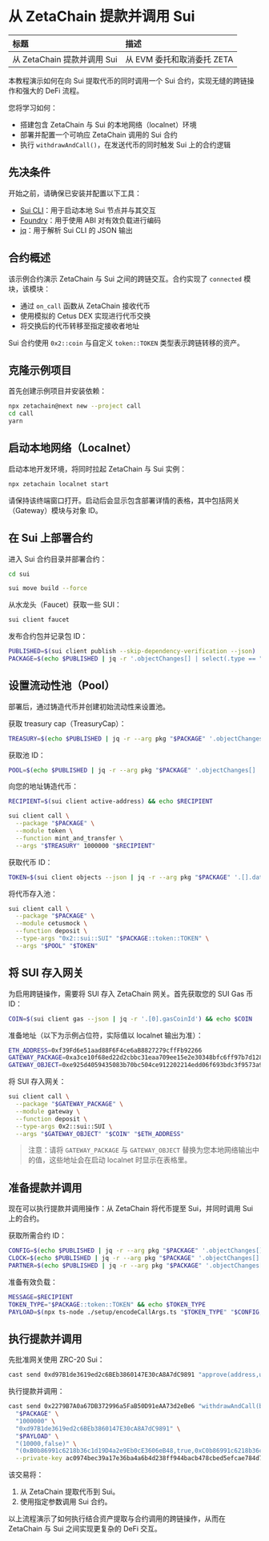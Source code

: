 # 从 ZetaChain 提款并调用 Sui

|标题|描述|
|:-|:-|
|从 ZetaChain 提款并调用 Sui|从 EVM 委托和取消委托 ZETA|

本教程演示如何在向 Sui 提取代币的同时调用一个 Sui 合约，实现无缝的跨链操作和强大的 DeFi 流程。

您将学习如何：

- 搭建包含 ZetaChain 与 Sui 的本地网络（localnet）环境
- 部署并配置一个可响应 ZetaChain 调用的 Sui 合约
- 执行 `withdrawAndCall()`，在发送代币的同时触发 Sui 上的合约逻辑

## 先决条件

开始之前，请确保已安装并配置以下工具：

- [Sui CLI](https://docs.sui.io/references/cli)：用于启动本地 Sui 节点并与其交互
- [Foundry](https://getfoundry.sh/)：用于使用 ABI 对有效负载进行编码
- [jq](https://jqlang.org/)：用于解析 Sui CLI 的 JSON 输出

## 合约概述

该示例合约演示 ZetaChain 与 Sui 之间的跨链交互。合约实现了 `connected` 模块，该模块：

- 通过 `on_call` 函数从 ZetaChain 接收代币
- 使用模拟的 Cetus DEX 实现进行代币交换
- 将交换后的代币转移至指定接收者地址

Sui 合约使用 `0x2::coin` 与自定义 `token::TOKEN` 类型表示跨链转移的资产。

## 克隆示例项目

首先创建示例项目并安装依赖：

```bash
npx zetachain@next new --project call
cd call
yarn
```

## 启动本地网络（Localnet）

启动本地开发环境，将同时拉起 ZetaChain 与 Sui 实例：

```bash
npx zetachain localnet start
```

请保持该终端窗口打开。启动后会显示包含部署详情的表格，其中包括网关（Gateway）模块与对象 ID。

## 在 Sui 上部署合约

进入 Sui 合约目录并部署合约：

```bash
cd sui
```

```bash
sui move build --force
```

从水龙头（Faucet）获取一些 SUI：

```bash
sui client faucet
```

发布合约包并记录包 ID：

```bash
PUBLISHED=$(sui client publish --skip-dependency-verification --json)
PACKAGE=$(echo $PUBLISHED | jq -r '.objectChanges[] | select(.type == "published") | .packageId') && echo $PACKAGE
```

## 设置流动性池（Pool）

部署后，通过铸造代币并创建初始流动性来设置池。

获取 treasury cap（TreasuryCap）：

```bash
TREASURY=$(echo $PUBLISHED | jq -r --arg pkg "$PACKAGE" '.objectChanges[] | select(.type == "created" and .objectType == "0x2::coin::TreasuryCap<\($pkg)::token::TOKEN>") | .objectId') && echo $TREASURY
```

获取池 ID：

```bash
POOL=$(echo $PUBLISHED | jq -r --arg pkg "$PACKAGE" '.objectChanges[] | select(.type == "created" and .objectType == "\($pkg)::cetusmock::Pool<0x2::sui::SUI, \($pkg)::token::TOKEN>") | .objectId') && echo $POOL
```

向您的地址铸造代币：

```bash
RECIPIENT=$(sui client active-address) && echo $RECIPIENT

sui client call \
  --package "$PACKAGE" \
  --module token \
  --function mint_and_transfer \
  --args "$TREASURY" 1000000 "$RECIPIENT"
```

获取代币 ID：

```bash
TOKEN=$(sui client objects --json | jq -r --arg pkg "$PACKAGE" '.[].data | select(.type == "0x2::coin::Coin<\($pkg)::token::TOKEN>") | .objectId') && echo $TOKEN
```

将代币存入池：

```bash
sui client call \
  --package "$PACKAGE" \
  --module cetusmock \
  --function deposit \
  --type-args "0x2::sui::SUI" "$PACKAGE::token::TOKEN" \
  --args "$POOL" "$TOKEN"
```

## 将 SUI 存入网关

为启用跨链操作，需要将 SUI 存入 ZetaChain 网关。首先获取您的 SUI Gas 币 ID：

```bash
COIN=$(sui client gas --json | jq -r '.[0].gasCoinId') && echo $COIN
```

准备地址（以下为示例占位符，实际值以 localnet 输出为准）：

```bash
ETH_ADDRESS=0xf39Fd6e51aad88F6F4ce6aB8827279cffFb92266
GATEWAY_PACKAGE=0xa3ce10f68ed22d2cbbc31eaa709ee15e2e30348bfc6ff97b7d128d03b679c5c2
GATEWAY_OBJECT=0xe925d4059435083b70bc504ce912202214edd06f693bdc3f9573a996292780c7
```

将 SUI 存入网关：

```bash
sui client call \
  --package "$GATEWAY_PACKAGE" \
  --module gateway \
  --function deposit \
  --type-args 0x2::sui::SUI \
  --args "$GATEWAY_OBJECT" "$COIN" "$ETH_ADDRESS"
```

> 注意：请将 `GATEWAY_PACKAGE` 与 `GATEWAY_OBJECT` 替换为您本地网络输出中的值，这些地址会在启动 localnet 时显示在表格里。

## 准备提款并调用

现在可以执行提款并调用操作：从 ZetaChain 将代币提至 Sui，并同时调用 Sui 上的合约。

获取所需合约 ID：

```bash
CONFIG=$(echo $PUBLISHED | jq -r --arg pkg "$PACKAGE" '.objectChanges[] | select(.type == "created" and .objectType == "\($pkg)::cetusmock::GlobalConfig") | .objectId') && echo $CONFIG
CLOCK=$(echo $PUBLISHED | jq -r --arg pkg "$PACKAGE" '.objectChanges[] | select(.type == "created" and .objectType == "\($pkg)::cetusmock::Clock") | .objectId') && echo $CLOCK
PARTNER=$(echo $PUBLISHED | jq -r --arg pkg "$PACKAGE" '.objectChanges[] | select(.type == "created" and .objectType == "\($pkg)::cetusmock::Partner") | .objectId') && echo $PARTNER
```

准备有效负载：

```bash
MESSAGE=$RECIPIENT
TOKEN_TYPE="$PACKAGE::token::TOKEN" && echo $TOKEN_TYPE
PAYLOAD=$(npx ts-node ./setup/encodeCallArgs.ts "$TOKEN_TYPE" "$CONFIG,$POOL,$PARTNER,$CLOCK" "$MESSAGE") && echo $PAYLOAD
```

## 执行提款并调用

先批准网关使用 ZRC-20 Sui：

```bash
cast send 0xd97B1de3619ed2c6BEb3860147E30cA8A7dC9891 "approve(address,uint256)" 0x2279B7A0a67DB372996a5FaB50D91eAA73d2eBe6 1000000000000000000000000 --private-key ac0974bec39a17e36ba4a6b4d238ff944bacb478cbed5efcae784d7bf4f2ff80
```

执行提款并调用：

```bash
cast send 0x2279B7A0a67DB372996a5FaB50D91eAA73d2eBe6 "withdrawAndCall(bytes,uint256,address,bytes,(uint256,bool),(address,bool,address,bytes,uint256))" \
  "$PACKAGE" \
  "1000000" \
  "0xd97B1de3619ed2c6BEb3860147E30cA8A7dC9891" \
  "$PAYLOAD" \
  "(10000,false)" \
  "(0xB0b86991c6218b36c1d19D4a2e9Eb0cE3606eB48,true,0xC0b86991c6218b36c1d19D4a2e9Eb0cE3606eB49,0xdeadbeef,50000)" \
  --private-key ac0974bec39a17e36ba4a6b4d238ff944bacb478cbed5efcae784d7bf4f2ff80
```

该交易将：

1. 从 ZetaChain 提取代币到 Sui。
2. 使用指定参数调用 Sui 合约。

以上流程演示了如何执行结合资产提取与合约调用的跨链操作，从而在 ZetaChain 与 Sui 之间实现更复杂的 DeFi 交互。
